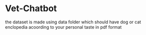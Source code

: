 # Vet-Chatbot

the dataset is made using data folder which should have dog or cat enclopedia acoording to your personal taste in pdf format

